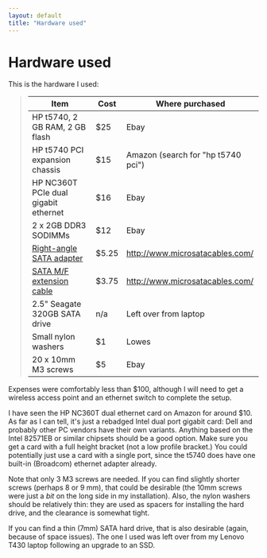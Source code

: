 ```yaml
---
layout: default
title: "Hardware used"
---
```


# Hardware used

This is the hardware I used:

> Item | Cost | Where purchased
> ---- | ---- | ---------------
> HP t5740, 2 GB RAM, 2 GB flash | $25 | Ebay
> HP t5740 PCI expansion chassis | $15 | Amazon (search for "hp t5740 pci")
> HP NC360T PCIe dual gigabit ethernet | $16 | Ebay
> 2 x 2GB DDR3 SODIMMs | $12 | Ebay
> [Right-angle SATA adapter](http://www.microsatacables.com/sata-22-pin-male-to-22-pin-female-right-angle-adapter) | $5.25 | <http://www.microsatacables.com/>
> [SATA M/F extension cable](http://www.microsatacables.com/22-pin-sata-male-to-female-extension-cable-5v-12v) | $3.75 | <http://www.microsatacables.com/>
> 2.5" Seagate 320GB SATA drive | n/a | Left over from laptop
> Small nylon washers | $1 | Lowes
> 20 x 10mm M3 screws | $5 | Ebay

Expenses were comfortably less than $100, although I will need to get a wireless access point and an ethernet switch to complete the setup.

I have seen the HP NC360T dual ethernet card on Amazon for around $10.  As far as I can tell, it's just a rebadged Intel dual port gigabit card: Dell and probably other PC vendors have their own variants.  Anything based on the Intel 82571EB or similar chipsets should be a good option.  Make sure you get a card with a full height bracket (not a low profile bracket.)  You could potentially just use a card with a single port, since the t5740 does have one built-in (Broadcom) ethernet adapter already.

Note that only 3 M3 screws are needed.  If you can find slightly shorter screws (perhaps 8 or 9 mm), that could be desirable (the 10mm screws were just a *bit* on the long side in my installation).  Also, the nylon washers should be relatively thin: they are used as spacers for installing the hard drive, and the clearance is somewhat tight.

If you can find a thin (7mm) SATA hard drive, that is also desirable (again, because of space issues).  The one I used was left over from my Lenovo T430 laptop following an upgrade to an SSD.
